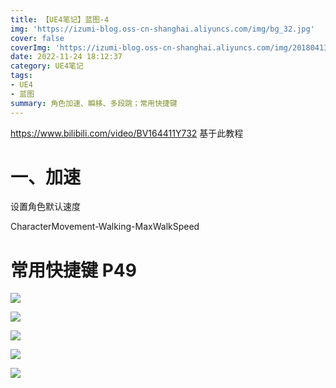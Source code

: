 ```yaml
---
title: 【UE4笔记】蓝图-4
img: 'https://izumi-blog.oss-cn-shanghai.aliyuncs.com/img/bg_32.jpg'
cover: false
coverImg: 'https://izumi-blog.oss-cn-shanghai.aliyuncs.com/img/20180413101445_VXV2l.png'
date: 2022-11-24 18:12:37
category: UE4笔记
tags: 
- UE4
- 蓝图
summary: 角色加速、瞬移、多段跳；常用快捷键
---
```

<!--more-->

https://www.bilibili.com/video/BV164411Y732 基于此教程

# 一、加速

设置角色默认速度

CharacterMovement-Walking-MaxWalkSpeed


# 常用快捷键 P49

![](https://izumi-blog.oss-cn-shanghai.aliyuncs.com/img/20230214233827.png)

![](https://izumi-blog.oss-cn-shanghai.aliyuncs.com/img/20230214233930.png)

![](https://izumi-blog.oss-cn-shanghai.aliyuncs.com/img/20230214233907.png)

![](https://izumi-blog.oss-cn-shanghai.aliyuncs.com/img/20230214234019.png)

![](https://izumi-blog.oss-cn-shanghai.aliyuncs.com/img/20230214234035.png)
